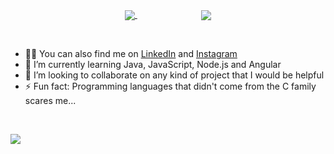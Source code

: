 
<!--
**barbisliboni/barbisliboni** is a ✨ _special_ ✨ repository because its `README.md` (this file) appears on your GitHub profile.-->

<p align = center>
<a href="https://github.com/anuraghazra/github-readme-stats">
      <!-- Change the `github-readme-stats.anuraghazra1.vercel.app` to `github-readme-stats.vercel.app`  -->
      <img align="center" src="https://github-readme-stats.anuraghazra1.vercel.app/api/top-langs/?username=barbisliboni&layout=compact&theme=midnight-purple" />
</a>&nbsp;&nbsp;&nbsp;&nbsp;&nbsp;&nbsp;&nbsp;&nbsp;&nbsp;&nbsp;&nbsp;&nbsp;&nbsp;&nbsp;&nbsp;&nbsp;&nbsp;&nbsp;&nbsp;&nbsp;&nbsp;&nbsp;&nbsp;&nbsp;&nbsp;
<a href="https://github.com/barbisliboni/Generation">
<!-- Change the `github-readme-stats.anuraghazra1.vercel.app` to `github-readme-stats.vercel.app`  -->
<img align="center" src="https://github-readme-stats.vercel.app/api/pin/?username=barbisliboni&repo=Generation&theme=midnight-purple" />
</a>   

&nbsp;

- 👨‍💻 You can also find me on [LinkedIn](https://www.linkedin.com/in/b%C3%A1rbara-liboni-guerra-9663451b6/) and [Instagram](https://www.instagram.com/barbisliboni/?hl=pt-br)
- 🌱 I’m currently learning Java, JavaScript, Node.js and Angular
- 👯 I’m looking to collaborate on any kind of project that I would be helpful
- ⚡ Fun fact: Programming languages that didn't come from the C family scares me...

&nbsp;

![](https://cdnb.artstation.com/p/assets/images/images/015/789/605/original/kaitlyn-dougon-sasha-s-window.gif?1549643712)
</p>

 




